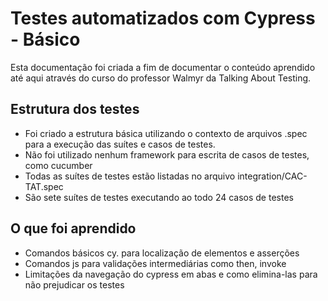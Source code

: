 # Testes automatizados com Cypress - Básico

Esta documentação foi criada a fim de documentar o conteúdo aprendido até aqui através do curso do professor Walmyr da Talking About Testing.

## Estrutura dos testes

- Foi criado a estrutura básica utilizando o contexto de arquivos .spec para a execução das suítes e casos de testes.
- Não foi utilizado nenhum framework para escrita de casos de testes, como cucumber
- Todas as suítes de testes estão listadas no arquivo integration/CAC-TAT.spec
- São sete suítes de testes executando ao todo 24 casos de testes

## O que foi aprendido
- Comandos básicos cy. para localização de elementos e asserções
- Comandos js para validações intermediárias como then, invoke
- Limitações da navegação do cypress em abas e como elimina-las para não prejudicar os testes
